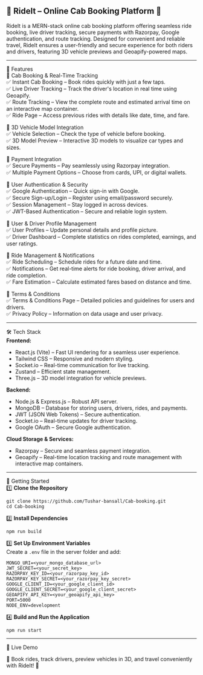 💬 RideIt – Online Cab Booking Platform 🚖  
--------------------------------------------------------------

RideIt is a MERN-stack online cab booking platform offering seamless ride booking, live driver tracking, secure payments with Razorpay, Google authentication, and route tracking. Designed for convenient and reliable travel, RideIt ensures a user-friendly and secure experience for both riders and drivers, featuring 3D vehicle previews and Geoapify-powered maps.

--------------------------------------------------------------

🌟 Features  
🔹 Cab Booking & Real-Time Tracking  
✅ Instant Cab Booking – Book rides quickly with just a few taps.  
✅ Live Driver Tracking – Track the driver's location in real time using Geoapify.  
✅ Route Tracking – View the complete route and estimated arrival time on an interactive map container.  
✅ Ride Page – Access previous rides with details like date, time, and fare.  

🔹 3D Vehicle Model Integration  
✅ Vehicle Selection – Check the type of vehicle before booking.  
✅ 3D Model Preview – Interactive 3D models to visualize car types and sizes.  

🔹 Payment Integration  
✅ Secure Payments – Pay seamlessly using Razorpay integration.  
✅ Multiple Payment Options – Choose from cards, UPI, or digital wallets.  

🔹 User Authentication & Security  
✅ Google Authentication – Quick sign-in with Google.  
✅ Secure Sign-up/Login – Register using email/password securely.  
✅ Session Management – Stay logged in across devices.  
✅ JWT-Based Authentication – Secure and reliable login system.  

🔹 User & Driver Profile Management  
✅ User Profiles – Update personal details and profile picture.  
✅ Driver Dashboard – Complete statistics on rides completed, earnings, and user ratings.  

🔹 Ride Management & Notifications  
✅ Ride Scheduling – Schedule rides for a future date and time.  
✅ Notifications – Get real-time alerts for ride booking, driver arrival, and ride completion.  
✅ Fare Estimation – Calculate estimated fares based on distance and time.  

🔹 Terms & Conditions  
✅ Terms & Conditions Page – Detailed policies and guidelines for users and drivers.  
✅ Privacy Policy – Information on data usage and user privacy.  

--------------------------------------------------------------

🛠 Tech Stack  
**Frontend:**  
- React.js (Vite) – Fast UI rendering for a seamless user experience.  
- Tailwind CSS – Responsive and modern styling.  
- Socket.io – Real-time communication for live tracking.  
- Zustand – Efficient state management.  
- Three.js – 3D model integration for vehicle previews.  

**Backend:**  
- Node.js & Express.js – Robust API server.  
- MongoDB – Database for storing users, drivers, rides, and payments.  
- JWT (JSON Web Tokens) – Secure authentication.  
- Socket.io – Real-time updates for driver tracking.  
- Google OAuth – Secure Google authentication.  

**Cloud Storage & Services:**  
- Razorpay – Secure and seamless payment integration.  
- Geoapify – Real-time location tracking and route management with interactive map containers.  

--------------------------------------------------------------

🚀 Getting Started  
1️⃣ **Clone the Repository**  
```
git clone https://github.com/Tushar-bansall/Cab-booking.git
cd Cab-booking
```

2️⃣ **Install Dependencies**  
```
npm run build
```

3️⃣ **Set Up Environment Variables**  
Create a `.env` file in the server folder and add:  
```
MONGO_URI=<your_mongo_database_url>
JWT_SECRET=<your_secret_key>
RAZORPAY_KEY_ID=<your_razorpay_key_id>
RAZORPAY_KEY_SECRET=<your_razorpay_key_secret>
GOOGLE_CLIENT_ID=<your_google_client_id>
GOOGLE_CLIENT_SECRET=<your_google_client_secret>
GEOAPIFY_API_KEY=<your_geoapify_api_key>
PORT=5000
NODE_ENV=development
```

4️⃣ **Build and Run the Application**  
```
npm run start
```

--------------------------------------------------------------

🎥 Live Demo  

🚖 Book rides, track drivers, preview vehicles in 3D, and travel conveniently with RideIt! 🚀
